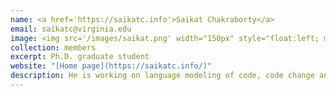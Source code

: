 ```yaml
---
name: <a href='https://saikatc.info'>Saikat Chakraborty</a>
email: saikatc@virginia.edu
image: <img src='/images/saikat.png' width="150px" style="float:left; margin:0px 10px 0px 0px;">
collection: members
excerpt: Ph.D. graduate student
website: "[Home page](https://saikatc.info/)"
description: He is working on language modeling of code, code change analysis. 
---
```


